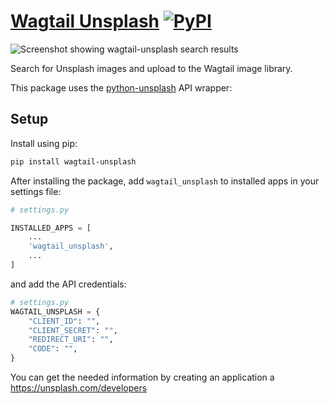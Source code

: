 # [Wagtail Unsplash](https://pypi.org/project/wagtail-unsplash/)  [![PyPI](https://img.shields.io/pypi/v/wagtail-unsplash.svg)](https://pypi.org/project/wagtail-unsplash/)

![Screenshot showing wagtail-unsplash search results](https://i.imgur.com/q12TzZL.png)

Search for Unsplash images and upload to the Wagtail image library.

This package uses the [python-unsplash](https://github.com/yakupadakli/python-unsplash) API wrapper:

## Setup

Install using pip:

```sh
pip install wagtail-unsplash
```

After installing the package, add `wagtail_unsplash` to installed apps in your settings file:

```python
# settings.py

INSTALLED_APPS = [
    ...
    'wagtail_unsplash',
    ...
]
```

and add the API credentials: 

```python
# settings.py
WAGTAIL_UNSPLASH = {
    "CLIENT_ID": "",
    "CLIENT_SECRET": "",
    "REDIRECT_URI": "",
    "CODE": "",
}
```

You can get the needed information by creating an application a https://unsplash.com/developers
